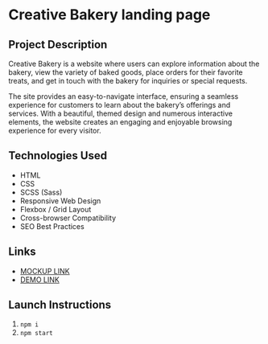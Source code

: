 # Creative Bakery landing page

## Project Description
Creative Bakery is a website where users can explore information about the bakery, view the variety of baked goods, place orders for their favorite treats, and get in touch with the bakery for inquiries or special requests. 

The site provides an easy-to-navigate interface, ensuring a seamless experience for customers to learn about the bakery’s offerings and services. With a beautiful, themed design and numerous interactive elements, the website creates an engaging and enjoyable browsing experience for every visitor.

## Technologies Used
- HTML
- CSS
- SCSS (Sass)
- Responsive Web Design
- Flexbox / Grid Layout
- Cross-browser Compatibility
- SEO Best Practices

## Links
- [MOCKUP LINK](https://www.figma.com/design/dY3izAm0Vspsmra4lQWQIP/Bakerlab_FE-students?node-id=0-1)
- [DEMO LINK](https://ivankovbohdan.github.io/creativeBakery-landing)

## Launch Instructions
1. `npm i`
2. `npm start`
